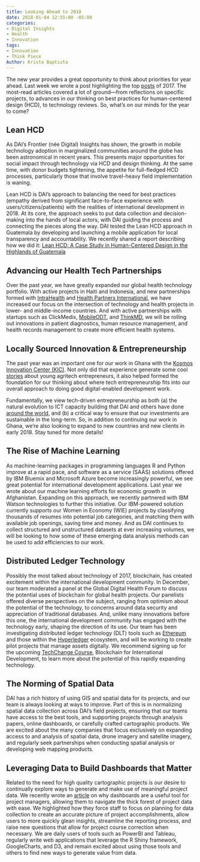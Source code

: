 ```yaml
---
title: Looking Ahead to 2018
date: 2018-01-04 12:55:00 -05:00
categories:
- Digital Insights
- Health
- Innovation
tags:
- Innovation
- Think Piece
Author: Krista Baptista
---
```


The new year provides a great opportunity to think about priorities for year ahead. Last week we wrote a post highlighting the top [posts](https://dai-global-digital.com/digital-at-dai-year-in-review-top-ten-posts-of-2017.html) of 2017. The most-read articles covered a lot of ground—from reflections on specific projects, to advances in our thinking on best practices for human-centered design (HCD), to technology reviews. So, what’s on our minds for the year to come?

<!--more-->

## **Lean HCD**

As DAI’s Frontier (née Digital) Insights has shown, the growth in mobile technology adoption in marginalized communities around the globe has been astronomical in recent years. This presents major opportunities for social impact through technology via HCD and design thinking. At the same time, with donor budgets tightening, the appetite for full-fledged HCD processes, particularly those that involve travel-heavy field implementation is waning.

Lean HCD is DAI’s approach to balancing the need for best practices (empathy derived from significant face-to-face experience with users/citizens/patients) with the realities of international development in 2018. At its core, the approach seeks to put data collection and decision-making into the hands of local actors, with DAI guiding the process and connecting the pieces along the way. DAI tested the Lean HCD approach in Guatemala by developing and launching a mobile application for local transparency and accountability. We recently shared a report describing how we did it: [Lean HCD: A Case Study in Human-Centered Design in the Highlands of Guatemala](https://dai-global-digital.com/dai-launches-human-centered-design-whitepaper.html)

## **Advancing our Health Tech Partnerships**

Over the past year, we have greatly expanded our global health technology portfolio. With active projects in Haiti and Indonesia, and new partnerships formed with [IntraHealth](https://www.dai.com/news/dai-and-intrahealth-join-forces-to-amplify-global-health-impact) and [Health Partners International](https://www.dai.com/news/dai-acquires-hpi-group-adds-expertise-in-global-health-womens-empowerment), we have increased our focus on the intersection of technology and health projects in lower- and middle-income countries. And with active partnerships with startups such as ClickMedix, [MobileODT](https://www.dai.com/news/dai-invests-in-mobileodt-a-breakthrough-provider-of-cervical-cancer-detection-tech), and [ThinkMD](https://www.dai.com/news/dai-invests-in-thinkmds-clinical-assessment-technology), we will be rolling out innovations in patient diagnostics, human resource management, and health records management to create more efficient health systems.

## **Locally Sourced Innovation & Entrepreneurship**

The past year was an important one for our work in Ghana with the [Kosmos Innovation Center (KIC)](https://dai-global-digital.com/catalyzing-ghanas-growing-agritech-ecosystem.html). Not only did that experience generate some cool [stories](https://dai-global-digital.com/women-in-agritech-profiles-from-ghana.html) about young agritech entrepreneurs, it also helped formed the foundation for our thinking about where tech entrepreneurship fits into our overall approach to doing good digital-enabled development work. 

Fundamentally, we view tech-driven entrepreneurship as both (a) the natural evolution to ICT capacity building that DAI and others have done [around the world](https://dai-global-digital.com/6-things-i-have-learned-about-delivering-an-introductory-ict-training.html), and (b) a critical way to ensure that our investments are sustainable in the long-term. So, in addition to continuing our work in Ghana, we’re also looking to expand to new countries and new clients in early 2018. Stay tuned for more details!

## **The Rise of Machine Learning**

As machine-learning packages in programming languages R and Python improve at a rapid pace, and software as a service (SAAS) solutions offered by IBM Bluemix and Microsoft Azure become increasingly powerful, we see great potential for international development applications. Last year we wrote about our machine learning efforts for economic growth in Afghanistan. Expanding on this approach, we recently partnered with IBM Watson technologies to further this initiative. Our IBM-powered solution currently supports our Women in Economy (WIE) projects by classifying thousands of resumes into potential job categories, and matching them with available job openings, saving time and money. And as DAI continues to collect structured and unstructured datasets at ever increasing volumes, we will be looking to how some of these emerging data analysis methods can be used to add efficiencies to our work.

## **Distributed Ledger Technology**

Possibly the most talked about technology of 2017, blockchain, has created excitement within the international development community. In December, our team moderated a panel at the Global Digital Health Forum to discuss the potential uses of blockchain for global health projects. Our panelists offered diverse perspectives on the subject, ranging from optimism about the potential of the technology, to concerns around data security and appreciation of traditional databases. And, unlike many innovations before this one, the international development community has engaged with the technology early, shaping the direction of its use. Our team has been investigating distributed ledger technology (DLT) tools such as [Ethereum](https://www.ethereum.org/) and those within the [Hyperledger](https://www.hyperledger.org/) ecosystem, and will be working to create pilot projects that manage assets digitally. We recommend signing up for the upcoming [TechChange Course](https://course.tc/catalog/course/5b5f9e57-b013-4a6d-b696-3bce63b7f8be), Blockchain for International Development, to learn more about the potential of this rapidly expanding technology.

## **The Norming of Spatial Data**

DAI has a rich history of using GIS and spatial data for its projects, and our team is always looking at ways to improve. Part of this is in normalizing spatial data collection across DAI’s field projects, ensuring that our teams have access to the best tools, and supporting projects through analysis papers, online dashboards, or carefully crafted cartographic products. We are excited about the many companies that focus exclusively on expanding access to and analysis of spatial data, drone imagery and satellite imagery, and regularly seek partnerships when conducting spatial analysis or developing web mapping products.

## **Leveraging Data to Build Dashboards that Matter**

Related to the need for high quality cartographic projects is our desire to continually explore ways to generate and make use of meaningful project data. We recently wrote an [article](https://dai-global-digital.com/why-a-dashboard-isnt-just-a-dashboard.html) on why dashboards are a useful tool for project managers, allowing them to navigate the thick forest of project data with ease. We highlighted how they force staff to focus on planning for data collection to create an accurate picture of project accomplishments, allow users to more quickly glean insights, streamline the reporting process, and raise new questions that allow for project course correction when necessary. We are daily users of tools such as PowerBI and Tableau, regularly write web applications that leverage the R Shiny framework, GoogleCharts, and D3, and remain excited about using those tools and others to find new ways to generate value from data.